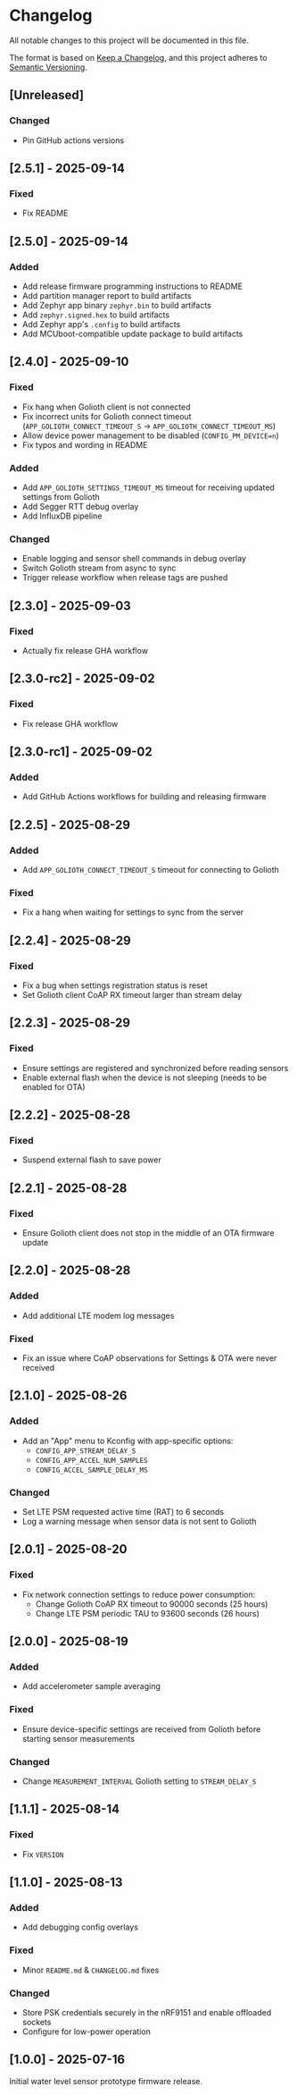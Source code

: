<!-- SPDX-FileCopyrightText: 2025 Common Ground Electronics <https://cgnd.dev> -->
<!-- SPDX-License-Identifier: Apache-2.0 -->

# Changelog

All notable changes to this project will be documented in this file.

The format is based on [Keep a Changelog](https://keepachangelog.com/en/1.1.0/), and this project adheres to [Semantic Versioning](https://semver.org/spec/v2.0.0.html).

## [Unreleased]

### Changed

- Pin GitHub actions versions

## [2.5.1] - 2025-09-14

### Fixed

- Fix README

## [2.5.0] - 2025-09-14

### Added

- Add release firmware programming instructions to README
- Add partition manager report to build artifacts
- Add Zephyr app binary `zephyr.bin` to build artifacts
- Add `zephyr.signed.hex` to build artifacts
- Add Zephyr app's `.config` to build artifacts
- Add MCUboot-compatible update package to build artifacts

## [2.4.0] - 2025-09-10

### Fixed

- Fix hang when Golioth client is not connected
- Fix incorrect units for Golioth connect timeout (`APP_GOLIOTH_CONNECT_TIMEOUT_S` → `APP_GOLIOTH_CONNECT_TIMEOUT_MS`)
- Allow device power management to be disabled (`CONFIG_PM_DEVICE=n`)
- Fix typos and wording in README

### Added

- Add `APP_GOLIOTH_SETTINGS_TIMEOUT_MS` timeout for receiving updated settings from Golioth
- Add Segger RTT debug overlay
- Add InfluxDB pipeline

### Changed

- Enable logging and sensor shell commands in debug overlay
- Switch Golioth stream from async to sync
- Trigger release workflow when release tags are pushed

## [2.3.0] - 2025-09-03

### Fixed

- Actually fix release GHA workflow

## [2.3.0-rc2] - 2025-09-02

### Fixed

- Fix release GHA workflow

## [2.3.0-rc1] - 2025-09-02

### Added

- Add GitHub Actions workflows for building and releasing firmware

## [2.2.5] - 2025-08-29

### Added

- Add `APP_GOLIOTH_CONNECT_TIMEOUT_S` timeout for connecting to Golioth

### Fixed

- Fix a hang when waiting for settings to sync from the server

## [2.2.4] - 2025-08-29

### Fixed

- Fix a bug when settings registration status is reset
- Set Golioth client CoAP RX timeout larger than stream delay

## [2.2.3] - 2025-08-29

### Fixed

- Ensure settings are registered and synchronized before reading sensors
- Enable external flash when the device is not sleeping (needs to be enabled for OTA)

## [2.2.2] - 2025-08-28

### Fixed

- Suspend external flash to save power

## [2.2.1] - 2025-08-28

### Fixed

- Ensure Golioth client does not stop in the middle of an OTA firmware update

## [2.2.0] - 2025-08-28

### Added

- Add additional LTE modem log messages

### Fixed

- Fix an issue where CoAP observations for Settings & OTA were never received

## [2.1.0] - 2025-08-26

### Added

- Add an "App" menu to Kconfig with app-specific options:
  - `CONFIG_APP_STREAM_DELAY_S`
  - `CONFIG_APP_ACCEL_NUM_SAMPLES`
  - `CONFIG_ACCEL_SAMPLE_DELAY_MS`

### Changed

- Set LTE PSM requested active time (RAT) to 6 seconds
- Log a warning message when sensor data is not sent to Golioth

## [2.0.1] - 2025-08-20

### Fixed

- Fix network connection settings to reduce power consumption:
  - Change Golioth CoAP RX timeout to 90000 seconds (25 hours)
  - Change LTE PSM periodic TAU to 93600 seconds (26 hours)

## [2.0.0] - 2025-08-19

### Added

- Add accelerometer sample averaging

### Fixed

- Ensure device-specific settings are received from Golioth before starting sensor measurements

### Changed

- Change `MEASUREMENT_INTERVAL` Golioth setting to `STREAM_DELAY_S`

## [1.1.1] - 2025-08-14

### Fixed

- Fix `VERSION`

## [1.1.0] - 2025-08-13

### Added

- Add debugging config overlays

### Fixed

- Minor `README.md` & `CHANGELOG.md` fixes

### Changed

- Store PSK credentials securely in the nRF9151 and enable offloaded sockets
- Configure for low-power operation

## [1.0.0] - 2025-07-16

Initial water level sensor prototype firmware release.

